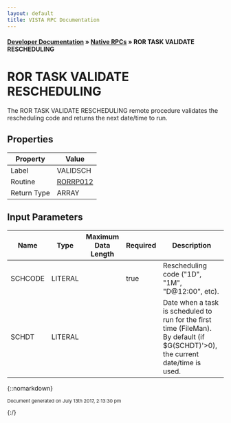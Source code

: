 ```yaml
---
layout: default
title: VISTA RPC Documentation
---
```


#### [Developer Documentation](../index) &#187; [Native RPCs](TableOfContents) &#187; ROR TASK VALIDATE RESCHEDULING<br/>
# ROR TASK VALIDATE RESCHEDULING

The ROR TASK VALIDATE RESCHEDULING remote procedure validates the rescheduling code and returns the next date/time to run.

## Properties

Property | Value
--- | ---
Label | VALIDSCH
Routine | [RORRP012](http://code.osehra.org/dox/Routine_RORRP012_source.html)
Return Type | ARRAY


## Input Parameters

Name | Type | Maximum Data Length | Required | Description
--- | --- | --- | --- | ---
SCHCODE | LITERAL |  | true | Rescheduling code (&quot;1D&quot;, &quot;1M&quot;, &quot;D@12:00&quot;, etc).
SCHDT | LITERAL |  |  | Date when a task is scheduled to run for the first time (FileMan). By default (if $G(SCHDT)&#x27;&gt;0), the current date/time is used.



{::nomarkdown} <br/><p style="font-size: 11px">Document generated on July 13th 2017, 2:13:30 pm</p>{:/}